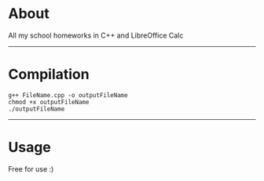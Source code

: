 # About
All my school homeworks in C++ and LibreOffice Calc

---

# Compilation

```
g++ FileName.cpp -o outputFileName
chmod +x outputFileName
./outputFileName
```
---

# Usage
Free for use :)
